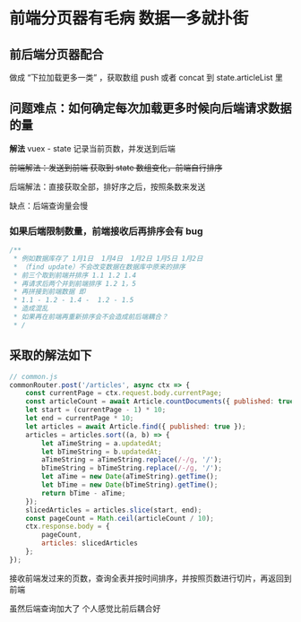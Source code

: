 # 前端分页器有毛病 数据一多就扑街

## 前后端分页器配合

做成 “下拉加载更多一类” ，获取数组 push 或者 concat 到 state.articleList 里

## 问题难点：如何确定每次加载更多时候向后端请求数据的量

**解法** vuex - state 记录当前页数，并发送到后端

~~前端解法：发送到前端 获取到 state 数组变化，前端自行排序~~

后端解法：直接获取全部，排好序之后，按照条数来发送

缺点：后端查询量会慢

### 如果后端限制数量，前端接收后再排序会有 bug

```js
/**
 * 例如数据库存了 1月1日  1月4日  1月2日 1月5日 1月2日
 * （find update）不会改变数据在数据库中原来的排序
 * 前三个取到前端并排序 1.1 1.2 1.4
 * 再请求后两个并到前端排序 1.2 1，5
 * 再拼接到前端数据 即
 * 1.1 - 1.2 - 1.4 -  1.2 - 1.5
 * 造成混乱
 * 如果再在前端再重新排序会不会造成前后端耦合？
 * /
```

## 采取的解法如下

```js
// common.js
commonRouter.post('/articles', async ctx => {
    const currentPage = ctx.request.body.currentPage;
    const articleCount = await Article.countDocuments({ published: true });
    let start = (currentPage - 1) * 10;
    let end = currentPage * 10;
    let articles = await Article.find({ published: true });
    articles = articles.sort((a, b) => {
        let aTimeString = a.updatedAt;
        let bTimeString = b.updatedAt;
        aTimeString = aTimeString.replace(/-/g, '/');
        bTimeString = bTimeString.replace(/-/g, '/');
        let aTime = new Date(aTimeString).getTime();
        let bTime = new Date(bTimeString).getTime();
        return bTime - aTime;
    });
    slicedArticles = articles.slice(start, end);
    const pageCount = Math.ceil(articleCount / 10);
    ctx.response.body = {
        pageCount,
        articles: slicedArticles
    };
});
```

接收前端发过来的页数，查询全表并按时间排序，并按照页数进行切片，再返回到前端

虽然后端查询加大了 个人感觉比前后耦合好